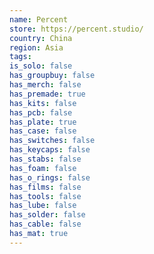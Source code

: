 ```yaml
---
name: Percent
store: https://percent.studio/
country: China
region: Asia
tags:
is_solo: false
has_groupbuy: false
has_merch: false
has_premade: true
has_kits: false
has_pcb: false
has_plate: true
has_case: false
has_switches: false
has_keycaps: false
has_stabs: false
has_foam: false
has_o_rings: false
has_films: false
has_tools: false
has_lube: false
has_solder: false
has_cable: false
has_mat: true
---
```

